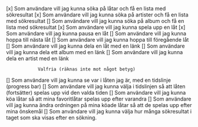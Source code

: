 

[x] Som användare vill jag kunna söka på låtar och få en lista med sökresultat
[x] Som användare vill jag kunna söka på artister och få en lista med sökresultat
[] Som användare vill jag kunna söka på album och få en lista med sökresultat
[x] Som användare vill jag kunna spela upp en låt
[x] Som användare vill jag kunna pausa en låt
[] Som användare vill jag kunna hoppa till nästa låt
[] Som användare vill jag kunna hoppa till föregående låt
[] Som användare vill jag kunna dela en låt med en länk
[] Som användare vill jag kunna dela ett album med en länk
[] Som användare vill jag kunna dela en artist med en länk

                Valfria (räknas inte mot något betyg)
[] Som användare vill jag kunna se var i låten jag är, med en tidslinje (progress bar)
[] Som användare vill jag kunna välja i tidslinjen så att låten (fortsätter) spelas upp vid den valda tiden
[] Som användare vill jag kunna köa låtar så att mina favoritlåtar spelas upp efter varandra
[] Som användare vill jag kunna ändra ordningen på mina köade låtar så att de spelas upp efter mina önskemål
[] Som användare vill jag kunna välja hur många sökresultat i taget som ska visas efter en sökning.
